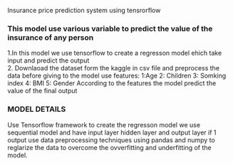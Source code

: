 Insurance price prediction system using tensrorflow

### This model use various variable to predict the value of the insurance of any person ###
1.In this model we use tensorflow to create a regresson model ehich take input and predict the output  
2. Downlaoad the dataset form the kaggle in csv file and preprocess the data before giving to the model
   use features:
      1:Age 2: Children 3: Somking index 4: BMI 5: Gender 
      According to the features the model predict the value of the final output 


### MODEL DETAILS
Use Tensorflow framework to create the regresson model 
we use sequential model and have input layer hidden layer and output layer if 1 output
use data preprocessing techniques using pandas and numpy to reglarize the data to overcome the ovverfitting and underfitting of the model.
